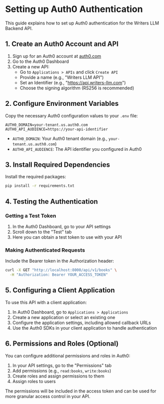 # Setting up Auth0 Authentication

This guide explains how to set up Auth0 authentication for the Writers LLM Backend API.

## 1. Create an Auth0 Account and API

1. Sign up for an Auth0 account at [auth0.com](https://auth0.com/)
2. Go to the Auth0 Dashboard
3. Create a new API:
   - Go to `Applications > APIs` and click `Create API`
   - Provide a name (e.g., "Writers LLM API")
   - Set an Identifier (e.g., "https://api.writers-llm.com")
   - Choose the signing algorithm (RS256 is recommended)

## 2. Configure Environment Variables

Copy the necessary Auth0 configuration values to your `.env` file:

```
AUTH0_DOMAIN=your-tenant.us.auth0.com
AUTH0_API_AUDIENCE=https://your-api-identifier
```

- `AUTH0_DOMAIN`: Your Auth0 tenant domain (e.g., `your-tenant.us.auth0.com`)
- `AUTH0_API_AUDIENCE`: The API identifier you configured in Auth0

## 3. Install Required Dependencies

Install the required packages:

```bash
pip install -r requirements.txt
```

## 4. Testing the Authentication

### Getting a Test Token

1. In the Auth0 Dashboard, go to your API settings
2. Scroll down to the "Test" tab
3. Here you can obtain a test token to use with your API

### Making Authenticated Requests

Include the Bearer token in the Authorization header:

```bash
curl -X GET "http://localhost:8000/api/v1/books" \
  -H "Authorization: Bearer YOUR_ACCESS_TOKEN"
```

## 5. Configuring a Client Application

To use this API with a client application:

1. In Auth0 Dashboard, go to `Applications > Applications`
2. Create a new application or select an existing one
3. Configure the application settings, including allowed callback URLs
4. Use the Auth0 SDKs in your client application to handle authentication

## 6. Permissions and Roles (Optional)

You can configure additional permissions and roles in Auth0:

1. In your API settings, go to the "Permissions" tab
2. Add permissions (e.g., `read:books`, `write:books`)
3. Create roles and assign permissions to them
4. Assign roles to users

The permissions will be included in the access token and can be used for more granular access control in your API.
